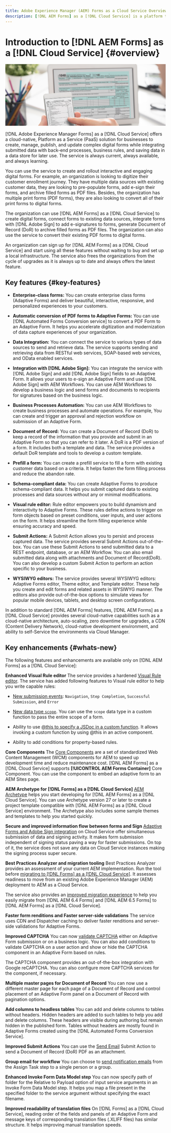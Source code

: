```yaml
---
title: Adobe Experience Manager (AEM) Forms as a Cloud Service Overview
description: [!DNL AEM Forms] as a [!DNL Cloud Service] is a platform to create, manage, publish enterprise-class forms and business processes.
---
```


# Introduction to [!DNL AEM Forms] as a [!DNL Cloud Service] {#overview}

![Journey from paper forms to digital forms](assets/forms-mobile-dekstop.png)

[!DNL Adobe Experience Manager Forms] as a [!DNL Cloud Service] offers a cloud-native, Platform as a Service (PaaS) solution for businesses to create, manage, publish, and update complex digital forms while integrating submitted data with back-end processes, business rules, and saving data in a data store for later use. The service is always current, always available, and always learning.

You can use the service to create and rollout  interactive and engaging digital forms. For example, an organization is looking to digitize their customer enrollment journey. They have multiple data sources with existing customer data, they are looking to pre-populate forms, add e-sign their forms, and archive filled forms as PDF files. Besides, the organization has multiple print forms (PDF forms), they are also looking to convert all of their print forms to digital forms.

The organization can use [!DNL AEM Forms] as a [!DNL Cloud Service] to create digital forms, connect forms to existing data sources, integrate forms with [!DNL Adobe Sign] to add e-signatures to forms, generate Document of Record (DoR) to archive filled forms as PDF files. The organization can also use the service to convert their existing PDF forms to digital forms. 

An organization can sign up for [!DNL AEM Forms] as a [!DNL Cloud Service] and start using all these features without waiting to buy and set up a local infrastructure. The service also frees the organizations from the cycle of upgrades as it is always up to date and always offers the latest feature.  

## Key features {#key-features}

* **Enterprise-class forms:** You can create enterprise class forms (Adaptive Forms) and deliver beautiful, interactive, responsive, and personalized experiences to your customers. <!-- These forms change behavior and appearance based on the underlying device. You can also use themes and templates with Adaptive Forms to mandate a uniform structure and appearance for all the forms of an organization or a department.-->  

* **Automatic conversion of PDF forms to Adaptive Forms:** You can use [!DNL Automated Forms Conversion service] to convert a PDF Form to an Adaptive Form. It helps you accelerate digitization and modernization of data capture experiences of your organization.

* **Data Integration:** You can connect the service to various types of data sources to send and retrieve data. The service supports sending and retrieving data from RESTful web services, SOAP-based web services, and OData enabled services.

* **Integration with [!DNL Adobe Sign]:** You can integrate the service with [!DNL Adobe Sign] and add [!DNL Adobe Sign] fields to an Adaptive Form. It allows your users to e-sign an Adaptive Form and use [!DNL Adobe Sign] with AEM Workflows. You can use AEM Workflows to develop a business logic and send forms and documents to recipients for signatures based on the business logic.

* **Business Processes Automation:** You can use AEM Workflows to create business processes and automate operations. For example, You can create and trigger an approval and rejection workflow on submission of an Adaptive Form. 

* **Document of Record:** You can create a Document of Record (DoR) to keep a record of the information that you provide and submit in an Adaptive Form so that you can refer to it later. A DoR is a PDF version of a form. It includes both a template and data. The service provides a default DoR template and tools to develop a custom template.

* **Prefill a form:** You can create a prefill service to fill a form with existing customer data based on a criteria. It helps fasten the form filling process and reduce the abandon rate.

* **Schema-compliant data:** You can create Adaptive Forms to produce schema-compliant data. It helps you submit captured data to existing processes and data sources without any or minimal modifications.

* **Visual rule editor:** Rule editor empowers you to build dynamism and interactivity to Adaptive Forms. These rules define actions to trigger on form objects based on preset conditions, user inputs, and user actions on the form. It helps  streamline the form filling experience while ensuring accuracy and speed.

* **Submit Actions:** A Submit Action allows you to persist and process captured data. The service provides several Submit Actions out-of-the-box. You can use these Submit Actions to send submitted data to a REST endpoint, database, or an AEM Workflow. You can also email submitted data along with attachments and Document of Record(DoR). You can also develop a custom Submit Action to perform an action specific to your business.

* **WYSIWYG editors:** The service provides several WYSIWYG editors: Adaptive Forms editor, Theme editor, and Template editor. These help you create and edit forms and related assets in WYSIWYG manner. The editors also provide out-of-the-box options to simulate views for popular mobile devices, tablets, and desktop screen configurations.

<!-- * **Emulators:** You can view an Adaptive Form in an in-built emulator. It helps you simulate how an Adaptive Form appears on different devices to an end user. It provides out-of-the-box options to simulate views for popular mobile devices, tablets, and desktop screen configurations. -->

In addition to standard [!DNL AEM Forms] features, [!DNL AEM Forms] as a [!DNL Cloud Service] provides several cloud-native capabilities such as a cloud-native architecture, auto-scaling, zero downtime for upgrades, a CDN (Content Delivery Network), cloud-native development environment, and ability to self-Service the environments via Cloud Manager.

## Key enhancements {#whats-new}

<!-- [!DNL AEM Forms] as a [!DNL Cloud Service] offers benefits like auto-scaling, cost-effectiveness, zero downtime for upgrades, and cloud-native development environment and more. The list does not stop here. The following features are are start and are available only for [!DNL AEM Forms] as a [!DNL Cloud Service]: -->

The following features and enhancements are available only on [!DNL AEM Forms] as a [!DNL Cloud Service]: 

**Enhanced Visual Rule editor**
The service provides a hardened [Visual Rule editor](rule-editor.md#visual-rule-editor). The service has added following features to Visual rule editor to help you write capable rules:

* [New submission events](working-with-adobe-sign.md#available-operator-types-and-events-in-rule-editor): `Navigation`, `Step Completion`, `Successful Submission`, and `Error`

* [New data type `scope`](rule-editor.md#custom-functions). You can use the `scope` data type in a custom function to pass the entire scope of a form.

* Ability to use [@this to specify a JSDoc in a custom function](rule-editor.md#custom-functions). It allows invoking a custom function by using @this in an active component.

* Ability to add conditions for property-based rules.

**Core Components**
The [Core Components](https://experienceleague.adobe.com/docs/experience-manager-core-components/using/introduction.html?lang=en) are a set of standardized Web Content Management (WCM) components for AEM to speed up development time and reduce maintenance cost. [!DNL AEM Forms] as a [!DNL Cloud Service] supports **[!UICONTROL AEM Forms Container]** Core Component. You can use the component to embed an adaptive form to an AEM Sites page.  

**AEM Archetype for [!DNL Forms] as a [!DNL Cloud Service]**
[AEM Archetype](https://github.com/adobe/aem-project-archetype/releases/tag/aem-project-archetype-27) helps you start developing for [!DNL AEM Forms] as a [!DNL Cloud Service]. You can use Archetype version 27 or later to create a project template compatible with [!DNL AEM Forms] as a [!DNL Cloud Service] environment. The Archetype also includes some sample themes and templates to help you started quickly.

**Secure and improved information flow between forms and Sign**
[Adaptive Forms and Adobe Sign integration](working-with-adobe-sign.md) on Cloud Service offer simultaneous submission of data and signing activity. It makes form submission independent of signing status paving a way for faster submissions. On top of it, the service does not save any data on Cloud Service instances making the signing process super secure.

**Best Practices Analyzer and migration tooling**
Best Practices Analyzer provides an assessment of your current AEM implementation. Run the tool before [migrating to [!DNL Forms] as a [!DNL Cloud Service]](migrate-to-forms-as-a-cloud-service.md). It  assesses readiness to move from an existing Adobe Experience Manager (AEM) deployment to AEM as a Cloud Service.

The service also provides an [improved migration experience](migrate-to-forms-as-a-cloud-service.md) to help you easily migrate from [!DNL AEM 6.4 Forms] and [!DNL AEM 6.5 Forms] to [!DNL AEM Forms] as a [!DNL Cloud Service].

**Faster form renditions and Faster server-side validations**
The service uses CDN and Dispatcher caching to deliver faster renditions and server-side validations for Adaptive Forms.

**Improved CAPTCHA**
You can now [validate CAPTCHA](captcha-adaptive-forms.md) either on Adaptive Form submission or on a business logic. You can also add conditions to validate CAPTCHA on a user action and show or hide the CAPTCHA component in an Adaptive Form based on rules. 

The CAPTCHA component provides an out-of-the-box integration with Google reCAPTCHA. You can also configure more CAPTCHA services for the component, if necessary.

**Multiple master pages for Document of Record**
You can now use a different master page for each page of a Document of Record and control placement of an Adaptive Form panel on a Document of Record with pagination options.

**Add columns to headless tables**
You can add and delete columns to tables without headers. Hidden headers are added to such tables to help you add and delete columns. These headers are visible during authoring but remain hidden in the published form. Tables without headers are mostly found in Adaptive Forms created using the [!DNL Automated Forms Conversion Service].

**Improved Submit Actions**
You can use the [Send Email](configuring-submit-actions.md#send-email#send-email) Submit Action to send a Document of Record (DoR) PDF as an attachment.

**Group email for workflow**
You can choose to [send notification emails](aem-forms-workflow-step-reference.md#assign-task-step) from the Assign Task step to a single person or a group.

**Enhanced Invoke Form Data Model step**
You can now specify path of folder for the Relative to Payload option of input service arguments in an Invoke Form Data Model step. It helps you map a file present in the specified folder to the service argument without specifying the exact filename.

**Improved readability of translation files**
On [!DNL Forms] as a [!DNL Cloud Service], reading order of the fields and panels of an Adaptive Form and message keys of corresponding translation files (.XLIFF files) has similar structure. It helps improving manual translation speeds. 

